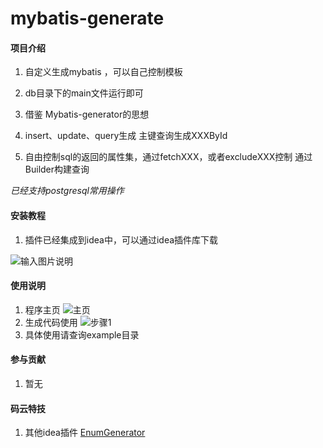 # mybatis-generate

#### 项目介绍

1.  自定义生成mybatis ，可以自己控制模板

2.  db目录下的main文件运行即可

3.  借鉴 Mybatis-generator的思想

4.  insert、update、query生成  主键查询生成XXXById

5.  自由控制sql的返回的属性集，通过fetchXXX，或者excludeXXX控制  通过Builder构建查询

 *已经支持postgresql常用操作*

#### 安装教程

1.  插件已经集成到idea中，可以通过idea插件库下载

![输入图片说明](https://gitee.com/uploads/images/2018/0112/172532_2b0f0e39_549070.png "1515749070(1).png")
#### 使用说明
1. 程序主页
![主页](https://gitee.com/uploads/images/2017/1110/130118_532538fc_549070.png "主页.png")
2. 生成代码使用
![步骤1](https://gitee.com/uploads/images/2018/0116/130621_1470c25a_549070.png "步骤1.png")
3. 具体使用请查询example目录
#### 参与贡献

1. 暂无


#### 码云特技

1. 其他idea插件 [EnumGenerator](https://gitee.com/rohou/EnumGenerator)